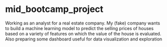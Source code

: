 # mid_bootcamp_project
 Working as an analyst for a real estate company. My (fake) company wants to build a machine learning model to predict the selling prices of houses based on a variety of features on which the value of the house is evaluated. Also preparing some dashboard useful for data visualization and exploration
